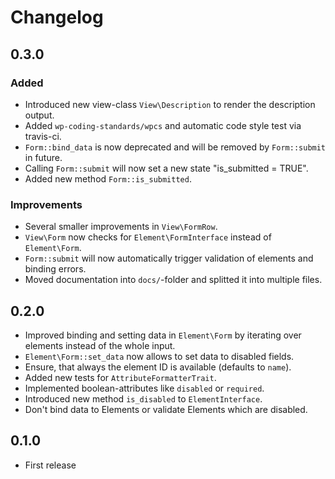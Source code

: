 # Changelog

## 0.3.0

### Added
- Introduced new view-class `View\Description` to render the description output.
- Added `wp-coding-standards/wpcs` and automatic code style test via travis-ci.
- `Form::bind_data` is now deprecated and will be removed by `Form::submit` in future.
- Calling `Form::submit` will now set a new state "is_submitted = TRUE".
- Added new method `Form::is_submitted`.
 
### Improvements
- Several smaller improvements in `View\FormRow`.
- `View\Form` now checks for `Element\FormInterface` instead of `Element\Form`.
- `Form::submit` will now automatically trigger validation of elements and binding errors.
- Moved documentation into `docs/`-folder and splitted it into multiple files.

## 0.2.0
- Improved binding and setting data in `Element\Form` by iterating over elements instead of the whole input.
- `Element\Form::set_data` now allows to set data to disabled fields.
- Ensure, that always the element ID is available (defaults to `name`).
- Added new tests for `AttributeFormatterTrait`.
- Implemented boolean-attributes like `disabled` or `required`.
- Introduced new method `is_disabled` to `ElementInterface`.
- Don't bind data to Elements or validate Elements which are disabled. 

## 0.1.0
- First release